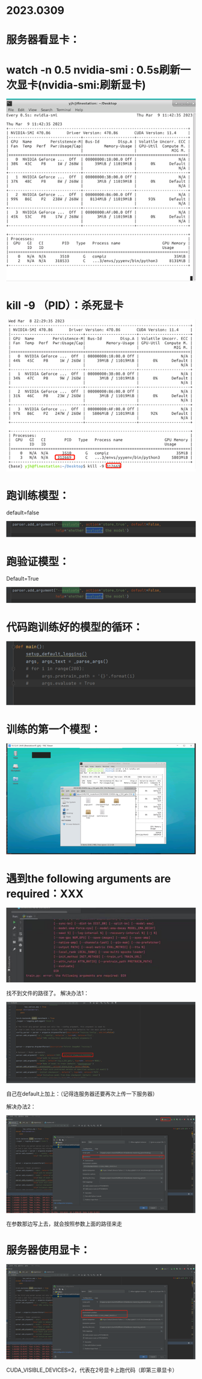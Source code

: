 # 2023.0309
# 服务器看显卡：
# watch -n 0.5 nvidia-smi  : 0.5s刷新一次显卡(nvidia-smi:刷新显卡)
![](https://github.com/yyy-psc/2023.0309/blob/main/photos/1.png)


# kill -9 （PID）：杀死显卡
![](https://github.com/yyy-psc/2023.0309/blob/main/photos/2.png)

# 跑训练模型：
default=false

![](https://github.com/yyy-psc/2023.0309/blob/main/photos/3.png)

# 跑验证模型：
Default=True

![](https://github.com/yyy-psc/2023.0309/blob/main/photos/4.jpg)

# 代码跑训练好的模型的循环：
![](https://github.com/yyy-psc/2023.0309/blob/main/photos/5.jpg)

# 训练的第一个模型：
![](https://github.com/yyy-psc/2023.0309/blob/main/photos/6.jpg)

# 遇到the following arguments are required：XXX
![](https://github.com/yyy-psc/2023.0309/blob/main/photos/7.jpg)

找不到文件的路径了。
解决办法1：

![](https://github.com/yyy-psc/2023.0309/blob/main/photos/8.jpg)

自己在default上加上：（记得连服务器还要再次上传一下服务器）

解决办法2：

![](https://github.com/yyy-psc/2023.0309/blob/main/photos/9.jpg)

在参数那边写上去，就会按照参数上面的路径来走

# 服务器使用显卡：

![](https://github.com/yyy-psc/2023.0309/blob/main/photos/10.jpg)

CUDA_VISIBLE_DEVICES=2，代表在2号显卡上跑代码（即第三章显卡）
